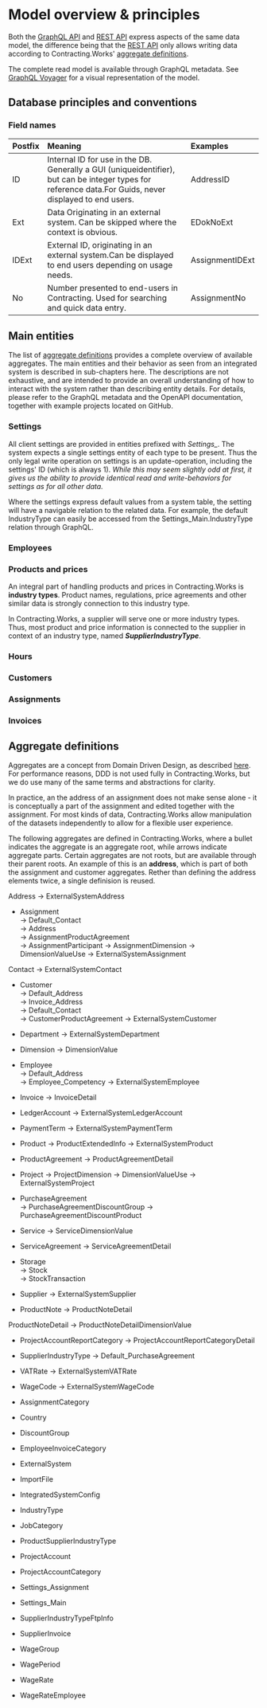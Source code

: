 # Model overview & principles

Both the [GraphQL API](ClientApi.GraphQL.md) and [REST API](ClientApi.md) express aspects of the same data model, the difference being that
the [REST API](ClientApi.md) only allows writing data according to Contracting.Works' [aggregate definitions](#aggregate-definitions).

The complete read model is available through GraphQL metadata. See [GraphQL Voyager](https://contracting-extest-clientapi-graphql.azurewebsites.net/graphql/voyager/) for a visual representation of the model.

## Database principles and conventions

### Field names

| **Postfix** | **Meaning**                                                  | **Examples**    |
| :---------- | :----------------------------------------------------------- | :-------------- |
| ID          | Internal ID for use in the DB. Generally a GUI (uniqueidentifier), but can be integer types for reference data.For Guids, never displayed to end users. | AddressID       |
| Ext         | Data Originating in an external system. Can be skipped where the context is obvious. | EDokNoExt       |
| IDExt       | External ID, originating in an external system.Can be displayed to end users depending on usage needs. | AssignmentIDExt |
| No          | Number presented to end-users in Contracting. Used for searching and quick data entry. | AssignmentNo    |




## Main entities
The list of [aggregate definitions](#aggregate-definitions) provides a complete overview of available aggregates. The main entities and their behavior as seen from an integrated system is described in sub-chapters here. The descriptions are not exhaustive, and are intended to provide an overall understanding of how to interact with the system rather than describing entity details. For details, please refer to the GraphQL metadata and the OpenAPI documentation, together with example projects located on GitHub.


### Settings
All client settings are provided in entities prefixed with *Settings_*. The system expects a single settings entity of each type to be present. Thus the only legal write operation on settings is an update-operation, including the settings' ID (which is always 1). *While this may seem slightly odd at first, it gives us the ability to provide identical read and write-behaviors for settings as for all other data.*

Where the settings express default values from a system table, the setting will have a navigable relation to the related data. For example, the default IndustryType can easily be accessed from the Settings_Main.IndustryType relation through GraphQL.


### Employees


### Products and prices
An integral part of handling products and prices in Contracting.Works is **industry types**. Product names, regulations, price agreements and other similar data is strongly connection to this industry type.

In Contracting.Works, a supplier will serve one or more industry types. Thus, most product and price information is connected to the supplier in context of an industry type, named ***SupplierIndustryType***.


### Hours

### Customers

### Assignments

### Invoices


## Aggregate definitions
Aggregates are a concept from Domain Driven Design, as described [here](https://www.martinfowler.com/bliki/DDD_Aggregate.html). For performance reasons, DDD is not used fully in Contracting.Works, but we do use many of the same terms and abstractions for clarity.

In practice, an the address of an assignment does not make sense alone - it is conceptually a part of the assignment and edited together with the assignment. For most kinds of data, Contracting.Works allow manipulation of the datasets independently to allow for a flexible user experience.

The following aggregates are defined in Contracting.Works, where a bullet indicates the aggregate is an aggregate root, while arrows indicate aggregate parts. Certain aggregates are not roots, but are available through their parent roots. An example of this is an **address**, which is part of both the assignment and customer aggregates. Rether than defining the address elements twice, a single definision is reused.


Address
  -> ExternalSystemAddress

* Assignment                            
  -> Default_Contact						
  -> Address							
  -> AssignmentProductAgreement		
  -> AssignmentParticipant
  -> AssignmentDimension
  -> DimensionValueUse
  -> ExternalSystemAssignment
		
Contact
  -> ExternalSystemContact

* Customer						 
  -> Default_Address					
  -> Invoice_Address					 
  -> Default_Contact					 
  -> CustomerProductAgreement
  -> ExternalSystemCustomer

* Department
  -> ExternalSystemDepartment
									
* Dimension
	-> DimensionValue

* Employee						 
  -> Default_Address					
  -> Employee_Competency
  -> ExternalSystemEmployee

* Invoice
  -> InvoiceDetail

* LedgerAccount
  -> ExternalSystemLedgerAccount

* PaymentTerm
  -> ExternalSystemPaymentTerm

* Product 
  -> ProductExtendedInfo
  -> ExternalSystemProduct

* ProductAgreement
  -> ProductAgreementDetail			
									
* Project
	-> ProjectDimension
	-> DimensionValueUse
	-> ExternalSystemProject
									
* PurchaseAgreement				 
  -> PurchaseAgreementDiscountGroup	
  -> PurchaseAgreementDiscountProduct	

* Service
	-> ServiceDimensionValue

* ServiceAgreement
  -> ServiceAgreementDetail			
									
* Storage			 
  -> Stock								
  -> StockTransaction		
 
* Supplier
  -> ExternalSystemSupplier

* ProductNote
  -> ProductNoteDetail

ProductNoteDetail
  -> ProductNoteDetailDimensionValue

* ProjectAccountReportCategory
  -> ProjectAccountReportCategoryDetail

* SupplierIndustryType
  -> Default_PurchaseAgreement

* VATRate
  -> ExternalSystemVATRate

* WageCode
  -> ExternalSystemWageCode

* AssignmentCategory						 
* Country									 
* DiscountGroup
* EmployeeInvoiceCategory
* ExternalSystem
* ImportFile
* IntegratedSystemConfig
* IndustryType							 
* JobCategory								 
* ProductSupplierIndustryType				 
* ProjectAccount
* ProjectAccountCategory
* Settings_Assignment						 
* Settings_Main							 
* SupplierIndustryTypeFtpInfo
* SupplierInvoice		
* WageGroup								 
* WagePeriod								 
* WageRate								 
* WageRateEmployee						 